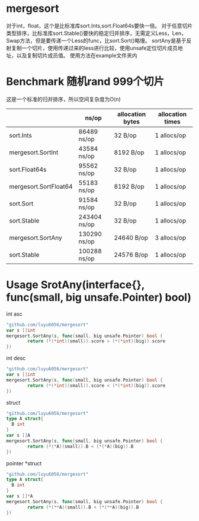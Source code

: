 # mergesort
对于int，float，这个是比标准库sort.Ints,sort.Float64s要快一倍。
对于任意切片类型排序，比标准库sort.Stable()要快的稳定归并排序，无需定义Less，Len，Swap方法，但是要传递一个Less的func，比sort.Sort()略慢。
sortAny是基于反射复制一个切片，使用传递过来的less进行比较，使用unsafe定位切片成员地址，以及复制切片成员值。
使用方法在example文件夹内
# Benchmark 随机rand 999个切片
这是一个标准的归并排序，所以空间复杂度为O(n)

| | ns/op | allocation bytes | allocation times |
| --- | --- | --- | --- |
| sort.Ints | 86489 ns/op | 32 B/op | 1 allocs/op |
| mergesort.SortInt | 43584 ns/op | 8192 B/op | 1 allocs/op |
| sort.Float64s | 95562 ns/op | 32 B/op | 1 allocs/op |
| mergesort.SortFloat64 | 55183 ns/op | 8192 B/op | 1 allocs/op |
| sort.Sort | 91584 ns/op | 32 B/op | 1 allocs/op |
| sort.Stable | 243404 ns/op | 32 B/op | 1 allocs/op |
| mergesort.SortAny | 130290 ns/op | 24640 B/op | 3 allocs/op |
| sort.Stable | 100288 ns/op | 24576 B/op | 1 allocs/op |

# Usage SrotAny(interface{}, func(small, big unsafe.Pointer) bool)

int asc
```go
"github.com/luyu6056/mergesort"
var s []int
mergesort.SortAny(s, func(small, big unsafe.Pointer) bool {
		return (*(*int)(small)).score > (*(*int)(big)).score 
})
```
int desc
```go
"github.com/luyu6056/mergesort"
var s []int
mergesort.SortAny(s, func(small, big unsafe.Pointer) bool {
		return (*(*int)(small)).score < (*(*int)(big)).score 
})
```
struct
```go
"github.com/luyu6056/mergesort"
type A struct{
  B int
}
var s []A
mergesort.SortAny(s, func(small, big unsafe.Pointer) bool {
		return (*(*A)(small)).B < (*(*A)(big)).B 
})
```
pointer *struct
```go
"github.com/luyu6056/mergesort"
type A struct{
  B int
}
var s []*A
mergesort.SortAny(s, func(small, big unsafe.Pointer) bool {
		return (*(**A)(small)).B < (*(**A)(big)).B 
})
```
